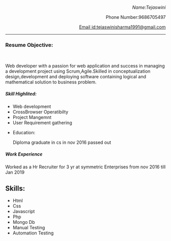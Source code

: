 <!DOCTYPE html>
<html lang="en" dir="ltr">
  <body>
    <p style ="text-align:right"><i>Name:Tejaswini</i><br>
    <p style ="text-align:right">Phone Number:9686705497</p>
    <p style ="text-align:right"><u>Email id:tejaswinisharma1991@gmail.com</u></p>
    <hr>
    <h3>Resume Objective:</h3><br>
    <p>Web developer with a passion for web application and success
      in managing a development project using Scrum,Agile.Skilled in conceptualization design,development and deploying software
      containing logical and mathematical solution to business problem.
    </p>
    <h5>Skill Highlited:</h5>
    <ul>
      <li>Web development</li>
      <li>CrossBrowser Operatibilty</li>
      <li>Project Mangemnt</li>
      <li>User Requirement gathering</li>
      </ul>
      <ul>
        <li>Education:</li>
        <p>Diploma graduate in cs in nov 2016 passed out</p>
      </ul>
        <h5>Work Experience</h5>
            <p>Worked as a Hr Recruiter for 3 yr at symmetric Enterprises from nov 2016 till Jan 2019</p>
            <h2>Skills:</h2>
            <ul>
              <li>Html</li>
              <li>Css</li>
              <li>Javascript</li>
              <li>Php</li>
              <li>Mongo Db</li>
              <li>Manual Testing</li>
              <li>Automation Testing</li>
    </ul>
  </body>
  </html>
